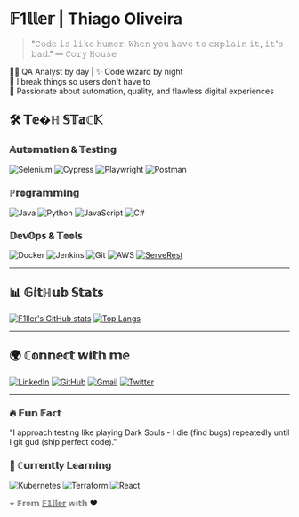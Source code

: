 # 𝔽1𝕝𝕝𝕖𝕣 | Thiago Oliveira 

> "𝙲𝚘𝚍𝚎 𝚒𝚜 𝚕𝚒𝚔𝚎 𝚑𝚞𝚖𝚘𝚛. 𝚆𝚑𝚎𝚗 𝚢𝚘𝚞 𝚑𝚊𝚟𝚎 𝚝𝚘 𝚎𝚡𝚙𝚕𝚊𝚒𝚗 𝚒𝚝, 𝚒𝚝'𝚜 𝚋𝚊𝚍." — 𝙲𝚘𝚛𝚢 𝙷𝚘𝚞𝚜𝚎

🧙‍♂️ QA Analyst by day | ✨ Code wizard by night  
🔧 I break things so users don't have to  
🚀 Passionate about automation, quality, and flawless digital experiences


## 🛠️ 𝕋𝕖�ℍ 𝕊𝕋𝕒ℂ𝕂

### 𝔸𝕦𝕥𝕠𝕞𝕒𝕥𝕚𝕠𝕟 & 𝕋𝕖𝕤𝕥𝕚𝕟𝕘
![Selenium](https://img.shields.io/badge/-Selenium-43B02A?style=for-the-badge&logo=selenium&logoColor=white)
![Cypress](https://img.shields.io/badge/-Cypress-17202C?style=for-the-badge&logo=cypress&logoColor=white)
![Playwright](https://img.shields.io/badge/-Playwright-2EAD33?style=for-the-badge&logo=playwright&logoColor=white)
![Postman](https://img.shields.io/badge/-Postman-FF6C37?style=for-the-badge&logo=postman&logoColor=white)

### ℙ𝕣𝕠𝕘𝕣𝕒𝕞𝕞𝕚𝕟𝕘
![Java](https://img.shields.io/badge/-Java-007396?style=for-the-badge&logo=java&logoColor=white)
![Python](https://img.shields.io/badge/-Python-3776AB?style=for-the-badge&logo=python&logoColor=white)
![JavaScript](https://img.shields.io/badge/-JavaScript-F7DF1E?style=for-the-badge&logo=javascript&logoColor=black)
![C#](https://img.shields.io/badge/-C%23-239120?style=for-the-badge&logo=c-sharp&logoColor=white)

### 𝔻𝕖𝕧𝕆𝕡𝕤 & 𝕋𝕠𝕠𝕝𝕤
![Docker](https://img.shields.io/badge/-Docker-2496ED?style=for-the-badge&logo=docker&logoColor=white)
![Jenkins](https://img.shields.io/badge/-Jenkins-D24939?style=for-the-badge&logo=jenkins&logoColor=white)
![Git](https://img.shields.io/badge/-Git-F05032?style=for-the-badge&logo=git&logoColor=white)
![AWS](https://img.shields.io/badge/-AWS-232F3E?style=for-the-badge&logo=amazon-aws&logoColor=white)
[![ServeRest](https://img.shields.io/badge/API-ServeRest-green?style=for-the-badge)](https://github.com/ServeRest/ServeRest/)

---

## 📊 𝔾𝕚𝕥ℍ𝕦𝕓 𝕊𝕥𝕒𝕥𝕤

[![F1ller's GitHub stats](https://github-readme-stats.vercel.app/api?username=F1llerbRZ&show_icons=true&theme=radical&hide_border=true&include_all_commits=true)](https://github.com/F1llerbRZ)
[![Top Langs](https://github-readme-stats.vercel.app/api/top-langs/?username=F1llerbRZ&layout=compact&theme=radical&hide_border=true)](https://github.com/F1llerbRZ)

---

## 🌍 ℂ𝕠𝕟𝕟𝕖𝕔𝕥 𝕨𝕚𝕥𝕙 𝕞𝕖

[![LinkedIn](https://img.shields.io/badge/-LinkedIn-0A66C2?style=for-the-badge&logo=linkedin&logoColor=white)](https://www.linkedin.com/in/thiago-oliveira-qa/)
[![GitHub](https://img.shields.io/badge/-GitHub-181717?style=for-the-badge&logo=github&logoColor=white)](https://github.com/F1llerbRZ)
[![Gmail](https://img.shields.io/badge/-Gmail-D14836?style=for-the-badge&logo=gmail&logoColor=white)](mailto:your-email@example.com)
[![Twitter](https://img.shields.io/badge/-Twitter-1DA1F2?style=for-the-badge&logo=twitter&logoColor=white)](https://twitter.com/yourprofile)

---

### 🔥 𝔽𝕦𝕟 𝔽𝕒𝕔𝕥
"I approach testing like playing Dark Souls - I die (find bugs) repeatedly until I git gud (ship perfect code)."

### 🚀 ℂ𝕦𝕣𝕣𝕖𝕟𝕥𝕝𝕪 𝕃𝕖𝕒𝕣𝕟𝕚𝕟𝕘
![Kubernetes](https://img.shields.io/badge/-Kubernetes-326CE5?style=for-the-badge&logo=kubernetes&logoColor=white)
![Terraform](https://img.shields.io/badge/-Terraform-623CE4?style=for-the-badge&logo=terraform&logoColor=white)
![React](https://img.shields.io/badge/-React-61DAFB?style=for-the-badge&logo=react&logoColor=black)

⭐ 𝔽𝕣𝕠𝕞 [𝔽𝟙𝕝𝕝𝕖𝕣](https://github.com/F1llerbRZ) 𝕨𝕚𝕥𝕙 ❤️






